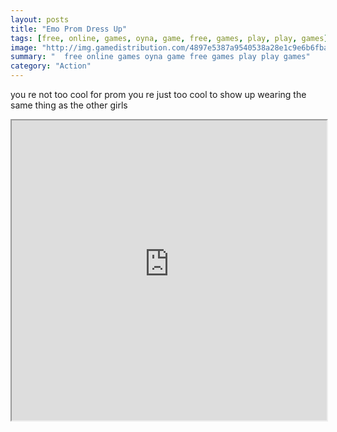 ```yaml
---
layout: posts
title: "Emo Prom Dress Up"
tags: [free, online, games, oyna, game, free, games, play, play, games]
image: "http://img.gamedistribution.com/4897e5387a9540538a28e1c9e6b6fba8.jpg"
summary: "  free online games oyna game free games play play games"
category: "Action"
---
```


you re not too cool for prom you re just too cool to show up wearing the same thing as the other girls

<iframe width="100%" height="480px;" src="http://flash.gamedistribution.com?game=4897e5387a9540538a28e1c9e6b6fba8"></iframe>